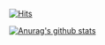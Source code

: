 [![Hits](https://hits.seeyoufarm.com/api/count/incr/badge.svg?url=https%3A%2F%2Fgithub.com%2Fgjbae1212%2Fhit-counter&count_bg=%2379C83D&title_bg=%23555555&icon=&icon_color=%23E7E7E7&title=Visit&edge_flat=false)](https://github.com/RollinKG)

[![Anurag's github stats](https://github-readme-stats.vercel.app/api?username=RollinKG)](https://github.com/anuraghazra/github-readme-stats)

